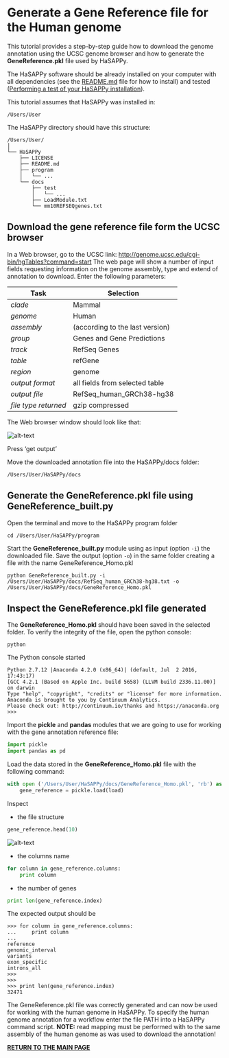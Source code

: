 # Generate a Gene Reference file for the Human genome

This tutorial provides a step-by-step guide how to download the genome annotation using the UCSC genome browser and how to generate the **GeneReference.pkl** file used by HaSAPPy.

The HaSAPPy software should be already installed on your computer with all dependencies (see the [README.md](https://github.com/gdiminin/HaSAPPy/blob/master/README.md) file for how to install) and tested ([Performing a test of your HaSAPPy installation](https://github.com/gdiminin/HaSAPPy/blob/master/docs/Tutorials/Test_HaSAPPy_installation.md)).

This tutorial assumes that HaSAPPy was installed in:

```
/Users/User
```

The HaSAPPy directory should have this structure:

```
/Users/User/
│
└── HaSAPPy
    ├── LICENSE
    ├── README.md
    ├── program
    │   └── ...
    └── docs
        ├── test
        │   └── ...
        ├── LoadModule.txt
        └── mm10REFSEQgenes.txt
```

## Download the gene reference file form the UCSC browser

In a Web browser, go to the UCSC link: http://genome.ucsc.edu/cgi-bin/hgTables?command=start
The web page will show a number of input fields requesting information on the genome assembly, type and extend of annotation to download. Enter the following parameters:

| Task | Selection |
| --- | --- |
| *clade*	| Mammal |
| *genome* | Human |
| *assembly* | (according to the last version) |
| *group*	| Genes and Gene Predictions |
| *track*	| RefSeq Genes |
| *table*	| refGene |
| *region* | genome |
| *output format*	| all fields from selected table |
| *output file* | RefSeq_human_GRCh38-hg38 |
| *file type returned* | gzip compressed |

The Web browser window should look like that:

![alt-text](https://github.com/gdiminin/HaSAPPy/blob/master/docs/Tutorials/Figures/Generate_human_genome_reference_1.png)

Press ‘get output’

Move the downloaded annotation file into the HaSAPPy/docs folder:

```
/Users/User/HaSAPPy/docs
```

## Generate the GeneReference.pkl file using GeneReference_built.py
Open the terminal and move to the HaSAPPy program folder

```
cd /Users/User/HaSAPPy/program
```

Start the **GeneReference_built.py** module using as input (option `-i`) the downloaded file. Save the output (option `-o`) in the same folder creating a file with the name GeneReference_Homo.pkl

```
python GeneReference_built.py -i  /Users/User/HaSAPPy/docs/RefSeq_human_GRCh38-hg38.txt -o /Users/User/HaSAPPy/docs/GeneReference_Homo.pkl
```

## Inspect the GeneReference.pkl file generated
The **GeneReference_Homo.pkl** should have been saved in the selected folder. To verify the integrity of the file, open the python console:

```
python
```

The Python console started

```
Python 2.7.12 |Anaconda 4.2.0 (x86_64)| (default, Jul  2 2016, 17:43:17) 
[GCC 4.2.1 (Based on Apple Inc. build 5658) (LLVM build 2336.11.00)] on darwin
Type "help", "copyright", "credits" or "license" for more information.
Anaconda is brought to you by Continuum Analytics.
Please check out: http://continuum.io/thanks and https://anaconda.org
>>> 
```

Import the **pickle** and **pandas** modules that we are going to use for working with the gene annotation reference file:

```python
import pickle
import pandas as pd
```

Load the data stored in the **GeneReference_Homo.pkl** file with the following command:

```python
with open ('/Users/User/HaSAPPy/docs/GeneReference_Homo.pkl', 'rb') as load:
 	gene_reference = pickle.load(load)
```

Inspect 
* the file structure

```python
gene_reference.head(10)
```

![alt-text](https://github.com/gdiminin/HaSAPPy/blob/master/docs/Tutorials/Figures/Generate_human_genome_reference_2.png)

* the columns name

```python
for column in gene_reference.columns:
	print column
```

* the number of genes

```python
print len(gene_reference.index)
```

The expected output should be

```
>>> for column in gene_reference.columns:
...     print column
... 
reference
genomic_interval
variants
exon_specific
introns_all
>>> 
>>> 
>>> print len(gene_reference.index)
32471
```

The GeneReference.pkl file was correctly generated and can now be used for working with the human genome in HaSAPPy. To specify the human genome annotation for a workflow enter the file PATH into a HaSAPPy command script. **NOTE:** read mapping must be performed with to the same assembly of the human genome as was used to download the annotation!


[**RETURN TO THE MAIN PAGE**](https://github.com/gdiminin/HaSAPPy/blob/master/README.md)
